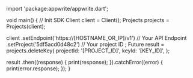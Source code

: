 import 'package:appwrite/appwrite.dart';

void main() { // Init SDK
  Client client = Client();
  Projects projects = Projects(client);

  client
    .setEndpoint('https://[HOSTNAME_OR_IP]/v1') // Your API Endpoint
    .setProject('5df5acd0d48c2') // Your project ID
  ;
  Future result = projects.deleteKey(
    projectId: '[PROJECT_ID]',
    keyId: '[KEY_ID]',
  );

  result
    .then((response) {
      print(response);
    }).catchError((error) {
      print(error.response);
  });
}
